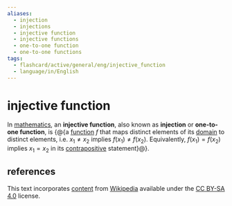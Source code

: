 ```yaml
---
aliases:
  - injection
  - injections
  - injective function
  - injective functions
  - one-to-one function
  - one-to-one functions
tags:
  - flashcard/active/general/eng/injective_function
  - language/in/English
---
```


# injective function

In [mathematics](mathematics.md), an __injective function__, also known as __injection__ or __one-to-one function__, is {@{a [function](function.md) $f$ that maps distinct elements of its [domain](domain%20of%20a%20function.md) to distinct elements, i.e. $x_1 \ne x_2$ implies $f(x_1) \ne f(x_2)$. Equivalently, $f(x_1) = f(x_2)$ implies $x_1 = x_2$ in its [contrapositive](contraposition.md) statement}@}. <!--SR:!2025-01-06,266,290-->

## references

This text incorporates [content](https://en.wikipedia.org/wiki/injective_function) from [Wikipedia](Wikipedia.md) available under the [CC BY-SA 4.0](https://creativecommons.org/licenses/by-sa/4.0/) license.
